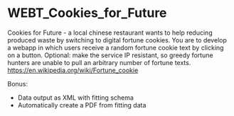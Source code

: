 # WEBT_Cookies_for_Future
 
Cookies for Future - a local chinese restaurant wants to help reducing produced waste by switching to digital fortune cookies. You are to develop a webapp in which users receive a random fortune cookie text by clicking on a button. Optional: make the service IP resistant, so greedy fortune hunters are unable to pull an arbitrary number of fortune texts.
https://en.wikipedia.org/wiki/Fortune_cookie

Bonus:
- Data output as XML with fitting schema
- Automatically create a PDF from fitting data
